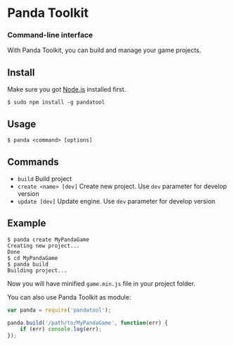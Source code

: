# Panda Toolkit

### Command-line interface

With Panda Toolkit, you can build and manage your game projects.

## Install

Make sure you got [Node.js](http://nodejs.org/) installed first.

    $ sudo npm install -g pandatool

## Usage
    
    $ panda <command> [options]

## Commands

- `build` Build project
- `create <name> [dev]` Create new project. Use `dev` parameter for develop version
- `update [dev]` Update engine. Use `dev` parameter for develop version

## Example

	$ panda create MyPandaGame
	Creating new project...
	Done
	$ cd MyPandaGame
	$ panda build
	Building project...

Now you will have minified `game.min.js` file in your project folder.

You can also use Panda Toolkit as module:

```javascript
var panda = require('pandatool');

panda.build('/path/to/MyPandaGame', function(err) {
    if (err) console.log(err);
});
```
